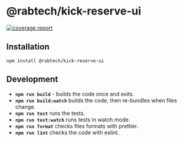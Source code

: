 # @rabtech/kick-reserve-ui

[![coverage report](https://gitlab.com/rabtech/kick-reserve-libraries/npm-packages/badges/master/coverage.svg?job=test:@rabtech/kick-reserve-ui)](https://gitlab.gitlab.io/salesapp/npm-packages/coverage/@rabtech/kick-reserve-ui)

## Installation

```
npm install @rabtech/kick-reserve-ui
```

## Development

-   **`npm run build`** - builds the code once and exits.
-   **`npm run build:watch`** builds the code, then re-bundles when files change.
-   **`npm run test`** runs the tests.
-   **`npm run test:watch`** runs tests in watch mode.
-   **`npm run format`** checks files formats with prettier.
-   **`npm run lint`** checks the code with eslint.
